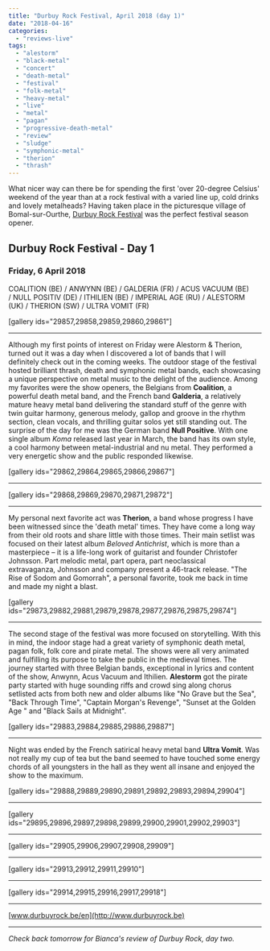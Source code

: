 ```yaml
---
title: "Durbuy Rock Festival, April 2018 (day 1)"
date: "2018-04-16"
categories: 
  - "reviews-live"
tags: 
  - "alestorm"
  - "black-metal"
  - "concert"
  - "death-metal"
  - "festival"
  - "folk-metal"
  - "heavy-metal"
  - "live"
  - "metal"
  - "pagan"
  - "progressive-death-metal"
  - "review"
  - "sludge"
  - "symphonic-metal"
  - "therion"
  - "thrash"
---
```


What nicer way can there be for spending the first 'over 20-degree Celsius' weekend of the year than at a rock festival with a varied line up, cold drinks and lovely metalheads? Having taken place in the picturesque village of Bomal-sur-Ourthe, [Durbuy Rock Festival](http://www.durbuyrock.be) was the perfect festival season opener.

## Durbuy Rock Festival - Day 1

### Friday, 6 April 2018

COALITION (BE) / ANWYNN (BE) / GALDERIA (FR) / ACUS VACUUM (BE) / NULL POSITIV (DE) / ITHILIEN (BE) / IMPERIAL AGE (RU) / ALESTORM (UK) / THERION (SW) / ULTRA VOMIT (FR)

\[gallery ids="29857,29858,29859,29860,29861"\]

* * *

Although my first points of interest on Friday were Alestorm & Therion, turned out it was a day when I discovered a lot of bands that I will definitely check out in the coming weeks. The outdoor stage of the festival hosted brilliant thrash, death and symphonic metal bands, each showcasing a unique perspective on metal music to the delight of the audience. Among my favorites were the show openers, the Belgians from **Coalition**, a powerful death metal band, and the French band **Galderia**, a relatively mature heavy metal band delivering the standard stuff of the genre with twin guitar harmony, generous melody, gallop and groove in the rhythm section, clean vocals, and thrilling guitar solos yet still standing out. The surprise of the day for me was the German band **Null Positive**. With one single album _Koma_ released last year in March, the band has its own style, a cool harmony between metal-industrial and nu metal. They performed a very energetic show and the public responded likewise.

\[gallery ids="29862,29864,29865,29866,29867"\]

* * *

\[gallery ids="29868,29869,29870,29871,29872"\]

* * *

My personal next favorite act was **Therion**, a band whose progress I have been witnessed since the 'death metal' times. They have come a long way from their old roots and share little with those times. Their main setlist was focused on their latest album _Beloved Antichrist_, which is more than a masterpiece – it is a life-long work of guitarist and founder Christofer Johnsson. Part melodic metal, part opera, part neoclassical extravaganza, Johnsson and company present a 46-track release. "The Rise of Sodom and Gomorrah", a personal favorite, took me back in time and made my night a blast.

\[gallery ids="29873,29882,29881,29879,29878,29877,29876,29875,29874"\]

* * *

The second stage of the festival was more focused on storytelling. With this in mind, the indoor stage had a great variety of symphonic death metal, pagan folk, folk core and pirate metal. The shows were all very animated and fulfilling its purpose to take the public in the medieval times. The journey started with three Belgian bands, exceptional in lyrics and content of the show, Anwynn, Acus Vacuum and Ithilien. **Alestorm** got the pirate party started with huge sounding riffs and crowd sing along chorus setlisted acts from both new and older albums like "No Grave but the Sea", "Back Through Time", "Captain Morgan's Revenge", "Sunset at the Golden Age " and "Black Sails at Midnight".

\[gallery ids="29883,29884,29885,29886,29887"\]

* * *

Night was ended by the French satirical heavy metal band **Ultra Vomit**. Was not really my cup of tea but the band seemed to have touched some energy chords of all youngsters in the hall as they went all insane and enjoyed the show to the maximum.

\[gallery ids="29888,29889,29890,29891,29892,29893,29894,29904"\]

* * *

\[gallery ids="29895,29896,29897,29898,29899,29900,29901,29902,29903"\]

* * *

\[gallery ids="29905,29906,29907,29908,29909"\]

* * *

\[gallery ids="29913,29912,29911,29910"\]

* * *

\[gallery ids="29914,29915,29916,29917,29918"\]

* * *

[www.durbuyrock.be/en](http://www.durbuyrock.be)

* * *

_Check back tomorrow for Bianca's review of Durbuy Rock, day two._
